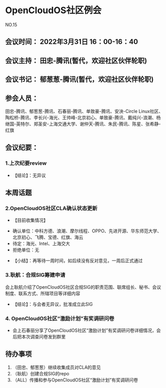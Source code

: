 # OpenCloudOS社区例会

NO.15

## 会议时间： 2022年3月31日 16：00-16：40
## 会议主持： 田忠-腾讯(暂代，欢迎社区伙伴轮职)
## 会议书记： 郁葱葱-腾讯(暂代，欢迎社区伙伴轮职)
## 参会人员： 
田忠-腾讯、郁葱葱-腾讯、石春丽-腾讯、单致豪-腾讯、安泱-Circle Linux社区、陶松桥-腾讯、李长兴-海光、王帅峰-北京初心、单致豪-腾讯、戴纯兴-浪潮、杨继国-英特尔、郑圣安-上海交通大学、谢仲天-腾讯、朱民-腾讯、陈星、张希静-红旗

## 会议纪要：

### 1.上次纪要review

* 【结论】：无异议

## 本周话题
### 2.OpenCloudOS社区CLA确认状态更新
* 【目前收集情况】
- 确认单位：中科方德、浪潮、摩尔线程、OPPO、先进开源、华东师范大学、北京初心、飞腾、宝德、红旗、海云
- 待定：海光、Intel、上海交大
- 拒绝单位：无
* 【小结】：再等待一周时间，如后续没有反对意见，一周后正式通过

### 3.耿航：合规SIG筹建申请

会上耿航介绍了OpenCloudOS社区合规SIG的职责范围、联席组长、秘书、会议制度、联系方式、所辖项目等详细内容

* 【结论】：与会者无异议，批准成立此SIG

### 4. OpenCloudOS社区“激励计划”有奖调研问卷

* 会上石春丽分享了OpenCloudOS社区“激励计划”有奖调研问卷详细情况，会后把本次调查问卷发到群里

## 待办事项
1. （田忠、郁葱葱）继续收集成员对CLA的意见
2. （耿航）创建合规SIG的repo
3. （ALL）传播和参与OpenCloudOS社区“激励计划”有奖调研问卷
